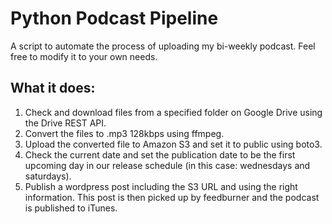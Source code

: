 # Python Podcast Pipeline
A script to automate the process of uploading my bi-weekly podcast. Feel free to modify it to your own needs.

## What it does:
1. Check and download files from a specified folder on Google Drive using the Drive REST API.
2. Convert the files to .mp3 128kbps using ffmpeg.
3. Upload the converted file to Amazon S3 and set it to public using boto3.
4. Check the current date and set the publication date to be the first upcoming day in our release schedule (in this case: wednesdays and saturdays).
5. Publish a wordpress post including the S3 URL and using the right information. This post is then picked up by feedburner and the podcast is published to iTunes.
